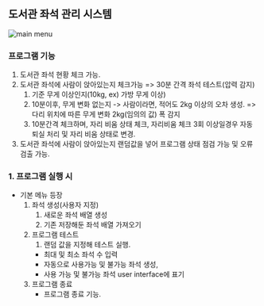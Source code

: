 ## 도서관 좌석 관리 시스템
![main menu](imgfiles/main/img.png?raw=true "main_menu")
### 프로그램 기능 
1. 도서관 좌석 현황 체크 가능. 
2. 도서관 좌석에 사람이 앉아있는지 체크가능 => 30분 간격 좌석 테스트(압력 감지) 
	1. 기준 무게 이상인지(10kg, ex) 가방 무게 이상)
	2. 10분이후, 무게 변화 없는지 -> 사람이라면, 적어도 2kg 이상의 오차 생성. => 다리 위치에 따른 무게 변화 2kg(임의의 값) 폭 감지
	3. 10분간격 체크하며, 자리 비움 상태 체크, 자리비움 체크 3회 이상일경우 자동 퇴실 처리 및 자리 비움 상태로 변경. 
3. 도서관 좌석에 사람이 앉아있는지 랜덤값을 넣어 프로그램 상태 점검 가능 및 오류 검출 가능. 

### 1. 프로그램 실행 시

* 기본 메뉴 등장
	1. 좌석 생성(사용자 지정)
		1. 새로운 좌석 배열 생성
		2. 기존 저장해둔 좌석 배열 가져오기
	2. 프로그램 테스트
		1. 랜덤 값을 지정해 테스트 실행. 
		- 최대 및 최소 좌석 수 입력
		- 자동으로 사용가능 및 불가능 좌석 생성, 
		- 사용 가능 및 불가능 좌석 user interface에 표기
	3. 프로그램 종료
		- 프로그램 종료 기능. 
	

